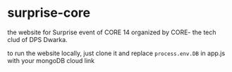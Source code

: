 # surprise-core

the website for Surprise event of CORE 14 organized by CORE- the tech clud of DPS Dwarka.

to run the website locally, just clone it and replace `process.env.DB` in app.js with your mongoDB cloud link
